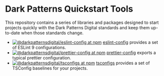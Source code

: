 # Dark Patterns Quickstart Tools

This repository contains a series of libraries and packages designed to start
projects quickly with the Dark Patterns Digital standards and keep them
up-to-date when those standards change.

- [![@darkpatternsdigital/eslint-config at npm](https://img.shields.io/npm/v/@darkpatternsdigital/eslint-config)](https://www.npmjs.com/package/@darkpatternsdigital/eslint-config) [eslint-config](./packages/eslint-config/) provides a set of ESLint 9 configurations.
- [![@darkpatternsdigital/prettier-config at npm](https://img.shields.io/npm/v/@darkpatternsdigital/prettier-config)](https://www.npmjs.com/package/@darkpatternsdigital/prettier-config) [prettier-config](./packages/prettier-config/) exports a typical prettier configuration.
- [![@darkpatternsdigital/tsconfigs at npm](https://img.shields.io/npm/v/@darkpatternsdigital/tsconfigs)](https://www.npmjs.com/package/@darkpatternsdigital/tsconfigs) [tsconfigs](./packages/tsconfigs/) provides a set of TSConfig baselines for your projects.
